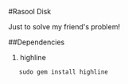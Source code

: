 #Rasool Disk

Just to solve my friend's problem!

##Dependencies 

1. highline 

```
   sudo gem install highline
```
